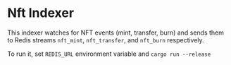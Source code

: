 # Nft Indexer

This indexer watches for NFT events (mint, transfer, burn) and sends them to Redis streams `nft_mint`, `nft_transfer`, and `nft_burn` respectively.

To run it, set `REDIS_URL` environment variable and `cargo run --release`
